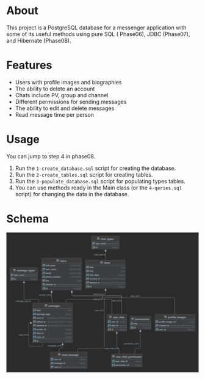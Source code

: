 # About

This project is a PostgreSQL database for a messenger application with some of its useful methods using pure SQL (
Phase06), JDBC (Phase07), and Hibernate (Phase08).

# Features

- Users with profile images and biographies
- The ability to delete an account
- Chats include PV, group and channel
- Different permissions for sending messages
- The ability to edit and delete messages
- Read message time per person

# Usage

You can jump to step 4 in phase08.

1. Run the `1-create_database.sql` script for creating the database.
2. Run the `2-create_tables.sql` script for creating tables.
3. Run the `3-populate_database.sql` script for populating types tables.
4. You can use methods ready in the Main class (or the `4-qeries.sql` script) for changing the data in the database.

# Schema

![Shelmossenger diagram](./shelmossenger_diagram.png)
